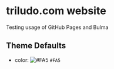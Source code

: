 # triludo.com website

Testing usage of GitHub Pages and Bulma 

## Theme Defaults

- color: ![#FA5](https://placehold.it/15/FA5/000000?text=+) `#FA5`
